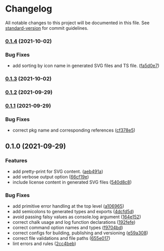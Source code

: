 # Changelog

All notable changes to this project will be documented in this file. See [standard-version](https://github.com/conventional-changelog/standard-version) for commit guidelines.

### [0.1.4](https://github.com/binarybang/noce-svg-icon-preparer/compare/v0.1.3...v0.1.4) (2021-10-02)


### Bug Fixes

* add sorting by icon name in generated SVG files and TS file. ([fa5d0e7](https://github.com/binarybang/noce-svg-icon-preparer/commit/fa5d0e7b76e92d49a95e30820cba00e9bcbf63d3))

### [0.1.3](https://github.com/binarybang/noce-svg-icon-preparer/compare/v0.1.2...v0.1.3) (2021-10-02)

### [0.1.2](https://github.com/binarybang/noce-svg-icon-preparer/compare/v0.1.1...v0.1.2) (2021-09-29)

### [0.1.1](https://github.com/binarybang/noce-icon-preparator/compare/v0.1.0...v0.1.1) (2021-09-29)


### Bug Fixes

* correct pkg name and corresponding references ([cf378e5](https://github.com/binarybang/noce-icon-preparator/commit/cf378e5dec2a57603341e72625d46fcb1143d13f))

## 0.1.0 (2021-09-29)


### Features

* add pretty-print for SVG content. ([aeb491a](https://github.com/binarybang/noce-icon-preparator/commit/aeb491aeb303164e52be4829710ec2e5746f06c6))
* add verbose output option ([66cf19e](https://github.com/binarybang/noce-icon-preparator/commit/66cf19ec2aa6ce04b3a514443871c41c6a2e200f))
* include license content in generated SVG files ([540d8c8](https://github.com/binarybang/noce-icon-preparator/commit/540d8c86fb52325c1e4834133f92680a7babe7fa))


### Bug Fixes

* add primitive error handling at the top level ([a106965](https://github.com/binarybang/noce-icon-preparator/commit/a10696535408d67cbc240a493a00332513aa045d))
* add semicolons to generated types and exports ([4dcfd5d](https://github.com/binarybang/noce-icon-preparator/commit/4dcfd5d28ed06a5c61997d70ae899f01ee3dbbae))
* avoid passing falsy values as console.log argument ([164e152](https://github.com/binarybang/noce-icon-preparator/commit/164e1526384cb0688af6f85feb053dc444acb25b))
* correct chalk usage and log function declarations ([192fefe](https://github.com/binarybang/noce-icon-preparator/commit/192fefe5112acbe8ab4518ac92169cf95f35643e))
* correct command option names and types ([f9704bd](https://github.com/binarybang/noce-icon-preparator/commit/f9704bdf72d4bfe7b7191c88e1a72420c3a858dc))
* correct configs for building, publishing and versioning ([e59a308](https://github.com/binarybang/noce-icon-preparator/commit/e59a308fa46caae74d2f4cfaf43a93c9064f51e4))
* correct file validations and file paths ([655e017](https://github.com/binarybang/noce-icon-preparator/commit/655e017468e1d80fb989b2c486eb6049d41e3581))
* lint errors and rules ([2cc4beb](https://github.com/binarybang/noce-icon-preparator/commit/2cc4bebc0601dfe9943b15f3606e64e3fa04217a))
